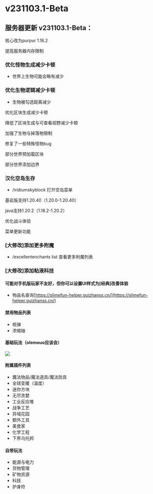 # v231103.1-Beta

## 服务器更新 v231103.1-Beta：

核心改为purpur 1.18.2

提高服务器内存限制

### 优化怪物生成减少卡顿

* 世界上生物可能会略有减少

### 优化生物逻辑减少卡顿

* 生物被勾选距离减少

优化区块生成减少卡顿

降低了区块生成与可查看视野减少卡顿

加强了生物与掉落物限制

修复了一些特殊怪物bug

部分世界预加载区块

部分世界添加边界

### 汉化空岛生存

* /iridiumskyblock 打开空岛菜单

基岩版支持1.20.40（1.20.0-1.20.40）

java支持1.20.2（1.18.2-1.20.2）

优化战斗体验

菜单更新功能

### \[大修改]添加更多附魔

* /excellentenchants list 查看更多附魔列表

### &#x20;\[大修改]添加粘液科技

#### &#x20;可能对手机版玩家不友好，但你可以设置UI样式为\[经典]改善体验

* &#x20;物品名查询[https://slimefun-helper.guizhanss.cn/](https://slimefun-helper.guizhanss.cn/)

#### 禁用物品列表

* &#x20;核弹
* 浓缩铀

#### 基础玩法（olemouo应该会）

![](https://static.dingtalk.com/media/lQLPJxMywgUVBVjMvs0BPrDP2XuqNkYaygU2r37c\_VwA\_318\_190.png)

#### 附属插件列表

* &#x20;魔法物品/魔法道具/魔法防具
* 全球变暖（温度）
* 迷你方块
* 无尽贪婪
* 工业反应堆
* 战争工艺
* 异域花园
* 额外工具
* 美食家
* 化学工程
* 下界乌托邦

#### 自带玩法

* 能源与电力
* 货物管理
* 矿物资源
* 科技
* 护身符
